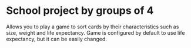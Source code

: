# School project by groups of 4
Allows you to play a game to sort cards by their characteristics such as size, weight and life expectancy.
Game is configured by default to use life expectancy, but it can be easily changed.